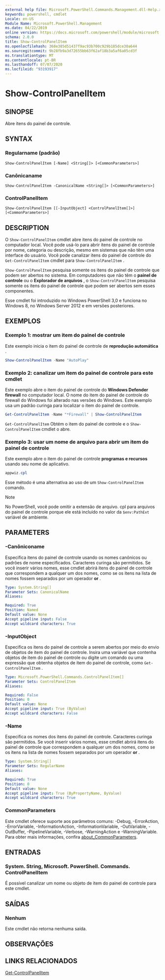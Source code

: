 ```yaml
---
external help file: Microsoft.PowerShell.Commands.Management.dll-Help.xml
keywords: powershell, cmdlet
Locale: en-US
Module Name: Microsoft.PowerShell.Management
ms.date: 04/22/2019
online version: https://docs.microsoft.com/powershell/module/microsoft.powershell.management/show-controlpanelitem?view=powershell-5.1&WT.mc_id=ps-gethelp
schema: 2.0.0
title: Show-ControlPanelItem
ms.openlocfilehash: 368e385d51437f9ac93b700c929b185dce30a644
ms.sourcegitcommit: 9b28fb9a3d72655bb63f62af18b3a5af6a05cd3f
ms.translationtype: MT
ms.contentlocale: pt-BR
ms.lasthandoff: 07/07/2020
ms.locfileid: "93193917"
---
```

# Show-ControlPanelItem

## SINOPSE
Abre itens do painel de controle.

## SYNTAX

### Regularname (padrão)

```
Show-ControlPanelItem [-Name] <String[]> [<CommonParameters>]
```

### Canônicaname

```
Show-ControlPanelItem -CanonicalName <String[]> [<CommonParameters>]
```

### ControlPanelItem

```
Show-ControlPanelItem [[-InputObject] <ControlPanelItem[]>] [<CommonParameters>]
```

## DESCRIPTION

O `Show-ControlPanelItem` cmdlet abre itens do painel de controle no computador local. Você pode usá-lo para abrir itens do painel de controle por nome, categoria ou descrição, mesmo em sistemas que não têm uma interface do usuário. Você pode canalizar itens do painel de controle do `Get-ControlPanelItem` cmdlet para `Show-ControlPanelItem` .

`Show-ControlPanelItem` pesquisa somente os itens do painel de controle que podem ser abertos no sistema. Em computadores que não têm o **painel de controle** ou o **Explorador de arquivos** , o `Show-ControlPanelItem` pesquisa somente os itens do painel de controle que podem ser abertos sem esses componentes.

Esse cmdlet foi introduzido no Windows PowerShell 3,0 e funciona no Windows 8, no Windows Server 2012 e em versões posteriores.

## EXEMPLOS

### Exemplo 1: mostrar um item do painel de controle

Este exemplo inicia o item do painel de controle de **reprodução automática** .

```powershell
Show-ControlPanelItem -Name "AutoPlay"
```

### Exemplo 2: canalizar um item do painel de controle para este cmdlet

Este exemplo abre o item do painel de controle do **Windows Defender firewall** no computador local.
O nome do item do painel de controle do firewall do Windows foi alterado nas versões do Windows. Este exemplo usa um padrão curinga para localizar o item do painel de controle.

```powershell
Get-ControlPanelItem -Name "*Firewall" | Show-ControlPanelItem
```

`Get-ControlPanelItem` Obtém o item do painel de controle e o `Show-ControlPanelItem` cmdlet o abre.

### Exemplo 3: usar um nome de arquivo para abrir um item do painel de controle

Este exemplo abre o item do painel de controle **programas e recursos** usando seu nome de aplicativo.

```powershell
appwiz.cpl
```

Esse método é uma alternativa ao uso de um `Show-ControlPanelItem` comando.

> [!NOTE]
> No PowerShell, você pode omitir a extensão de arquivo. cpl para arquivos do painel de controle porque ele está incluído no valor da `$env:PathExt` variável de ambiente.

## PARAMETERS

### -Canôniconame

Especifica itens do painel de controle usando os nomes canônicos ou padrões de nome especificados. Caracteres curinga são permitidos. Se você inserir vários nomes, esse cmdlet abrirá itens do painel de controle que correspondem a qualquer um dos nomes, como se os itens na lista de nomes fossem separados por um operador **or** .

```yaml
Type: System.String[]
Parameter Sets: CanonicalName
Aliases:

Required: True
Position: Named
Default value: None
Accept pipeline input: False
Accept wildcard characters: True
```

### -InputObject

Especifica os itens do painel de controle a serem abertos por meio do envio de objetos de item do painel de controle. Insira uma variável que contenha objetos de item do painel de controle ou digite um comando ou uma expressão que obtenha objetos de item do painel de controle, como `Get-ControlPanelItem` .

```yaml
Type: Microsoft.PowerShell.Commands.ControlPanelItem[]
Parameter Sets: ControlPanelItem
Aliases:

Required: False
Position: 0
Default value: None
Accept pipeline input: True (ByValue)
Accept wildcard characters: False
```

### -Name

Especifica os nomes dos itens do painel de controle. Caracteres curinga são permitidos. Se você inserir vários nomes, esse cmdlet abrirá itens do painel de controle que correspondem a qualquer um dos nomes, como se os itens na lista de nomes fossem separados por um operador **or** .

```yaml
Type: System.String[]
Parameter Sets: RegularName
Aliases:

Required: True
Position: 0
Default value: None
Accept pipeline input: True (ByPropertyName, ByValue)
Accept wildcard characters: True
```

### CommonParameters

Este cmdlet oferece suporte aos parâmetros comuns: -Debug, -ErrorAction, -ErrorVariable, -InformationAction, -InformationVariable, -OutVariable, -OutBuffer, -PipelineVariable, -Verbose, -WarningAction e -WarningVariable. Para obter mais informações, confira [about_CommonParameters](https://go.microsoft.com/fwlink/?LinkID=113216).

## ENTRADAS

### System. String, Microsoft. PowerShell. Commands. ControlPanelItem

É possível canalizar um nome ou objeto de item do painel de controle para este cmdlet.

## SAÍDAS

### Nenhum

Este cmdlet não retorna nenhuma saída.

## OBSERVAÇÕES

## LINKS RELACIONADOS

[Get-ControlPanelItem](Get-ControlPanelItem.md)
